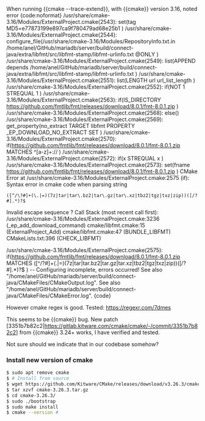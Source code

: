 When running {{cmake --trace-extend}}, with {{cmake}} version 3.16, noted error
{code:noformat}
/usr/share/cmake-3.16/Modules/ExternalProject.cmake(2543):  set(tag MD5=e77873199e897ca9f780479ad68e25b1 )
/usr/share/cmake-3.16/Modules/ExternalProject.cmake(2544):  configure_file(/usr/share/cmake-3.16/Modules/RepositoryInfo.txt.in /home/anel/GitHub/mariadb/server/build/connect-java/extra/libfmt/src/libfmt-stamp/libfmt-urlinfo.txt @ONLY )
/usr/share/cmake-3.16/Modules/ExternalProject.cmake(2549):  list(APPEND depends /home/anel/GitHub/mariadb/server/build/connect-java/extra/libfmt/src/libfmt-stamp/libfmt-urlinfo.txt )
/usr/share/cmake-3.16/Modules/ExternalProject.cmake(2551):  list(LENGTH url url_list_length )
/usr/share/cmake-3.16/Modules/ExternalProject.cmake(2552):  if(NOT 1 STREQUAL 1 )
/usr/share/cmake-3.16/Modules/ExternalProject.cmake(2563):  if(IS_DIRECTORY https://github.com/fmtlib/fmt/releases/download/8.0.1/fmt-8.0.1.zip )
/usr/share/cmake-3.16/Modules/ExternalProject.cmake(2568):  else()
/usr/share/cmake-3.16/Modules/ExternalProject.cmake(2569):  get_property(no_extract TARGET libfmt PROPERTY _EP_DOWNLOAD_NO_EXTRACT SET )
/usr/share/cmake-3.16/Modules/ExternalProject.cmake(2570):  if(https://github.com/fmtlib/fmt/releases/download/8.0.1/fmt-8.0.1.zip MATCHES ^[a-z]+:// )
/usr/share/cmake-3.16/Modules/ExternalProject.cmake(2572):  if(x STREQUAL x )
/usr/share/cmake-3.16/Modules/ExternalProject.cmake(2573):  set(fname https://github.com/fmtlib/fmt/releases/download/8.0.1/fmt-8.0.1.zip )
CMake Error at /usr/share/cmake-3.16/Modules/ExternalProject.cmake:2575 (if):
  Syntax error in cmake code when parsing string

    ([^/\?#]+(\.|=)(7z|tar|tar\.bz2|tar\.gz|tar\.xz|tbz2|tgz|txz|zip))([/?#].*)?$

  Invalid escape sequence \?
Call Stack (most recent call first):
  /usr/share/cmake-3.16/Modules/ExternalProject.cmake:3236 (_ep_add_download_command)
  cmake/libfmt.cmake:15 (ExternalProject_Add)
  cmake/libfmt.cmake:47 (BUNDLE_LIBFMT)
  CMakeLists.txt:396 (CHECK_LIBFMT)


/usr/share/cmake-3.16/Modules/ExternalProject.cmake(2575):  if(https://github.com/fmtlib/fmt/releases/download/8.0.1/fmt-8.0.1.zip MATCHES ([^/\?#]+(\.|=)(7z|tar|tar\.bz2|tar\.gz|tar\.xz|tbz2|tgz|txz|zip))([/?#].*)?$ )
-- Configuring incomplete, errors occurred!
See also "/home/anel/GitHub/mariadb/server/build/connect-java/CMakeFiles/CMakeOutput.log".
See also "/home/anel/GitHub/mariadb/server/build/connect-java/CMakeFiles/CMakeError.log".
{code}

However cmake regex is good. 
Tested: https://regexr.com/7dmes

This seems to be {{cmake}} bug. 
New patch [3351b7b82c2|https://gitlab.kitware.com/cmake/cmake/-/commit/3351b7b82c2] from {{cmake}} 3.24+ works, I have verified and tested.


Not sure should we indicate that in our codebase somehow?


### Install new version of cmake
```bash
$ sudo apt remove cmake
$ # Install from source
$ wget https://github.com/Kitware/CMake/releases/download/v3.26.3/cmake-3.26.3.tar.gz
$ tar xzvf cmake-3.26.3.tar.gz 
$ cd cmake-3.26.3/
$ sudo ./bootstrap
$ sudo make install
$ cmake --version #
```
